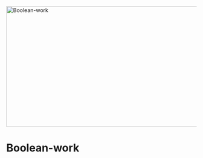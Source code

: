 <img src="https://socialify.git.ci/Nokwanda2000/Boolean-work/image?language=1&owner=1&name=1&stargazers=1&theme=Light" alt="Boolean-work" width="640" height="320" />
<h1>Boolean-work</h1> 
